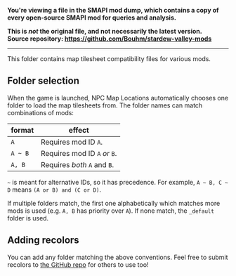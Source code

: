 **You're viewing a file in the SMAPI mod dump, which contains a copy of every open-source SMAPI mod
for queries and analysis.**

**This is _not_ the original file, and not necessarily the latest version.**  
**Source repository: https://github.com/Bouhm/stardew-valley-mods**

----

This folder contains map tilesheet compatibility files for various mods.

## Folder selection
When the game is launched, NPC Map Locations automatically chooses one folder to load the map
tilesheets from. The folder names can match combinations of mods:

format  | effect
------- | ------
`A`     | Requires mod ID `A`.
`A ~ B` | Requires mod ID `A` _or_ `B`.
`A, B`  | Requires _both_ `A` and `B`.

`~` is meant for alternative IDs, so it has precedence. For example, `A ~ B, C ~ D` means
`(A or B) and (C or D)`.

If multiple folders match, the first one alphabetically which matches more mods is used (e.g.
`A, B` has priority over `A`). If none match, the `_default` folder is used.

## Adding recolors
You can add any folder matching the above conventions. Feel free to submit recolors to
[the GitHub repo](https://github.com/Bouhm/stardew-valley-mods) for others to use too!
